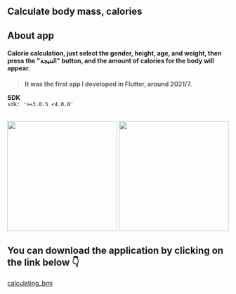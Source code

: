 ## Calculate body mass, calories


## About app 
#### Calorie calculation, just select the gender, height, age, and weight, then press the "النتيجة" button, and the amount of calories for the body will appear.
> **It was the first app I developed in Flutter, around 2021/7.**
 
**SDK**
<br/>
`sdk: '>=3.0.5 <4.0.0'`
<br/>
<br/>

<div>
<img src="https://github.com/Zonetto/Flutter-Coins/assets/100410170/48ff1fc5-8cd6-4b72-9e15-4df967478a0a" width="250"> 
<img src="https://github.com/Zonetto/Flutter-Coins/assets/100410170/9e96baa7-bb62-4fee-9e5e-81fdcce4712e" width="250"> 
</div>

## You can download the application by clicking on the link below 👇 
[calculating_bmi](https://github.com/Zonetto/Flutter-Coins/files/12269050/calculating_bmi.apk.zip)

